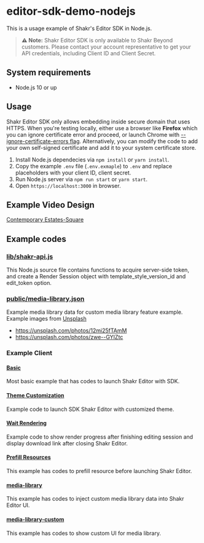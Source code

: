 # editor-sdk-demo-nodejs

This is a usage example of Shakr's Editor SDK in Node.js.

> **⚠️ Note:** Shakr Editor SDK is only available to Shakr Beyond customers. Please contact your account representative to get your API credentials, including Client ID and Client Secret.

## System requirements

- Node.js 10 or up


## Usage

Shakr Editor SDK only allows embedding inside secure domain that uses HTTPS. When you're testing locally, either use a browser like **Firefox** which you can ignore certificate error and proceed, or launch Chrome with [--ignore-certificate-errors flag](https://superuser.com/a/1036062). Alternatively, you can modify the code to add your own self-signed certificate and add it to your system certificate store.

1. Install Node.js dependecies via `npm install` or `yarn install`.
1. Copy the example `.env` file (`.env.exmaple`) to `.env` and replace placeholders with your client ID, client secret.
1. Run Node.js server via `npm run start` or `yarn start`.
1. Open `https://localhost:3000` in browser.

## Example Video Design
[Contemporary Estates-Square](https://go.shakr.com/t/contemporary-estates-square/zAGdhN/NaPdiw)

## Example codes

### [lib/shakr-api.js](lib/shakr-api.js)

This Node.js source file contains functions to acquire server-side token, and create a Render Session object with template\_style\_version\_id and edit\_token option.

### [public/media-library.json](public/media-library.json)

Example media library data for custom media library feature example.
Example images from [Unsplash](unsplash.com)
- https://unsplash.com/photos/12mi25fTAmM
- https://unsplash.com/photos/zwe--GYIZtc

### Example Client

#### [Basic](public/examples/basic)
Most basic example that has codes to launch Shakr Editor with SDK.

#### [Theme Customization](public/examples/theme-customize)
Example code to launch SDK Shakr Editor with customized theme.

#### [Wait Rendering](public/examples/wait-rendering)
Example code to show render progress after finishing editing session and display download link after closing Shakr Editor.

#### [Prefill Resources](public/examples/prefill-resources)
This example has codes to prefill resource before launching Shakr Editor.

#### [media-library](public/examples/media-library)
This example has codes to inject custom media library data into Shakr Editor UI.

#### [media-library-custom](public/examples/media-library-custom)
This example has codes to show custom UI for media library.
